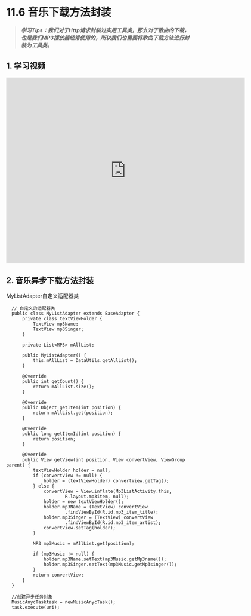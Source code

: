 # 11.6 音乐下载方法封装

>##### 学习Tips：我们对于Http请求封装过实用工具类，那么对于歌曲的下载，也是我们MP3播放器经常使用的，所以我们也需要将歌曲下载方法进行封装为工具类。

## 1. 学习视频

<iframe frameborder="0" width="640" height="498" src="https://v.qq.com/iframe/player.html?vid=z0180bhmznp&tiny=0&auto=0" allowfullscreen></iframe>

## 2. 音乐异步下载方法封装

MyListAdapter自定义适配器类

```
  // 自定义的适配器类
  public class MyListAdapter extends BaseAdapter {
      private class textViewHolder {
          TextView mp3Name;
          TextView mp3Singer;
      }

      private List<MP3> mAllList;

      public MyListAdapter() {
          this.mAllList = DataUtils.getAllList();
      }

      @Override
      public int getCount() {
          return mAllList.size();
      }

      @Override
      public Object getItem(int position) {
          return mAllList.get(position);
      }

      @Override
      public long getItemId(int position) {
          return position;
      }

      @Override
      public View getView(int position, View convertView, ViewGroup parent) {
          textViewHolder holder = null;
          if (convertView != null) {
              holder = (textViewHolder) convertView.getTag();
          } else {
              convertView = View.inflate(Mp3ListActivity.this,
                      R.layout.mp3item, null);
              holder = new textViewHolder();
              holder.mp3Name = (TextView) convertView
                      .findViewById(R.id.mp3_item_title);
              holder.mp3Singer = (TextView) convertView
                      .findViewById(R.id.mp3_item_artist);
              convertView.setTag(holder);
          }

          MP3 mp3Music = mAllList.get(position);

          if (mp3Music != null) {
              holder.mp3Name.setText(mp3Music.getMp3name());
              holder.mp3Singer.setText(mp3Music.getMp3singer());
          }
          return convertView;
      }
  }
```

```
  //创建异步任务对象
  MusicAnycTasktask = newMusicAnycTask();
  task.execute(uri);
```